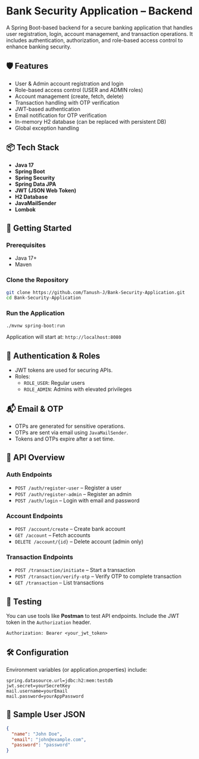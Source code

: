 # Bank Security Application – Backend

A Spring Boot-based backend for a secure banking application that handles user registration, login, account management, and transaction operations. It includes authentication, authorization, and role-based access control to enhance banking security.

## 🛡️ Features

- User & Admin account registration and login
- Role-based access control (USER and ADMIN roles)
- Account management (create, fetch, delete)
- Transaction handling with OTP verification
- JWT-based authentication
- Email notification for OTP verification
- In-memory H2 database (can be replaced with persistent DB)
- Global exception handling

## 📦 Tech Stack

- **Java 17**
- **Spring Boot**
- **Spring Security**
- **Spring Data JPA**
- **JWT (JSON Web Token)**
- **H2 Database**
- **JavaMailSender**
- **Lombok**

## 🚀 Getting Started

### Prerequisites

- Java 17+
- Maven

### Clone the Repository

```bash
git clone https://github.com/Tanush-J/Bank-Security-Application.git
cd Bank-Security-Application
```

### Run the Application

```bash
./mvnw spring-boot:run
```

Application will start at: `http://localhost:8080`

## 🔐 Authentication & Roles

- JWT tokens are used for securing APIs.
- Roles:
  - `ROLE_USER`: Regular users
  - `ROLE_ADMIN`: Admins with elevated privileges

## 📬 Email & OTP

- OTPs are generated for sensitive operations.
- OTPs are sent via email using `JavaMailSender`.
- Tokens and OTPs expire after a set time.

## 📂 API Overview

### Auth Endpoints

- `POST /auth/register-user` – Register a user
- `POST /auth/register-admin` – Register an admin
- `POST /auth/login` – Login with email and password

### Account Endpoints

- `POST /account/create` – Create bank account
- `GET /account` – Fetch accounts
- `DELETE /account/{id}` – Delete account (admin only)

### Transaction Endpoints

- `POST /transaction/initiate` – Start a transaction
- `POST /transaction/verify-otp` – Verify OTP to complete transaction
- `GET /transaction` – List transactions

## 🧪 Testing

You can use tools like **Postman** to test API endpoints. Include the JWT token in the `Authorization` header.

```http
Authorization: Bearer <your_jwt_token>
```

## 🛠 Configuration

Environment variables (or application.properties) include:

```properties
spring.datasource.url=jdbc:h2:mem:testdb
jwt.secret=yourSecretKey
mail.username=yourEmail
mail.password=yourAppPassword
```

## 🧾 Sample User JSON

```json
{
  "name": "John Doe",
  "email": "john@example.com",
  "password": "password"
}
```
